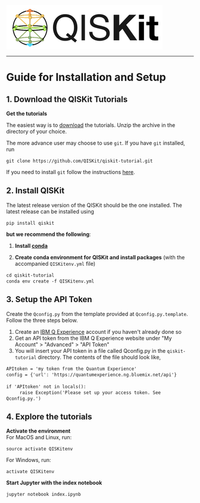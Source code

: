 
<img src="images/QISKit.gif" >

***

# Guide for Installation and Setup

## 1. Download the QISKit Tutorials

**Get the tutorials**<BR>

The easiest way is to [download](https://github.com/QISKit/qiskit-tutorial/archive/master.zip) the tutorials. Unzip the archive in the directory of your choice.

The more advance user may choose to use `git`. If you have `git` installed, run

```
git clone https://github.com/QISKit/qiskit-tutorial.git
```

If you need to install `git` follow the instructions [here](https://help.github.com/articles/set-up-git/).


## 2. Install QISKit

The latest release version of the QISKit should be the one installed.  The latest release can be installed using

```
pip install qiskit
```

**but we recommend the following**:


1. **Install [conda](https://conda.io/docs/index.html)**

2. **Create conda environment for QISKit and install packages** (with the 	accompanied `QISKitenv.yml` file)

```
cd qiskit-tutorial
conda env create -f QISKitenv.yml
```   

## 3. Setup the API Token

Create the `Qconfig.py` from the template provided at `Qconfig.py.template`. Follow the three steps below.  

1.  Create an [IBM Q Experience](https://quantumexperience.ng.bluemix.net) account
     if you haven't already done so
2.  Get an API token from the IBM Q Experience website under "My
     Account" &gt; "Advanced" &gt; "API Token"
3.  You will insert your API token in a file called Qconfig.py in
     the ```qiskit-tutorial``` directory. The contents of the file should
     look like,

```
APItoken = 'my token from the Quantum Experience'
config = {'url': 'https://quantumexperience.ng.bluemix.net/api'}

if 'APItoken' not in locals():
     raise Exception('Please set up your access token. See Qconfig.py.')
```



## 4. Explore the tutorials

**Activate the environment**<BR>
For MacOS and Linux, run:

```
source activate QISKitenv
```

For Windows, run:

```
activate QISKitenv
```
**Start Jupyter with the index notebook**<BR>

```
jupyter notebook index.ipynb
```
